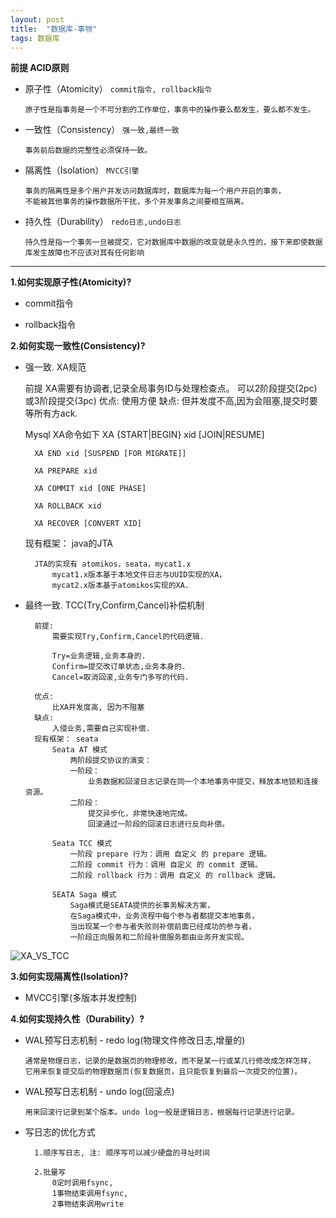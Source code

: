 ```yaml
---
layout: post
title:  "数据库-事物"
tags: 数据库
---
```


**前提 ACID原则**

- 原子性（Atomicity） `commit指令, rollback指令`

      原子性是指事务是一个不可分割的工作单位，事务中的操作要么都发生，要么都不发生。

- 一致性（Consistency） `强一致,最终一致`

      事务前后数据的完整性必须保持一致。

- 隔离性（Isolation） `MVCC引擎`

      事务的隔离性是多个用户并发访问数据库时，数据库为每一个用户开启的事务，
      不能被其他事务的操作数据所干扰，多个并发事务之间要相互隔离。

- 持久性（Durability） `redo日志,undo日志`

      持久性是指一个事务一旦被提交，它对数据库中数据的改变就是永久性的，接下来即使数据库发生故障也不应该对其有任何影响

 --- 
 
**1.如何实现原子性(Atomicity)?**

- commit指令
  
- rollback指令


**2.如何实现一致性(Consistency)?** 

- 强一致. XA规范
  
  
    前提
        XA需要有协调者,记录全局事务ID与处理检查点。
        可以2阶段提交(2pc)或3阶段提交(3pc)
    优点: 
        使用方便
    缺点: 
        但并发度不高,因为会阻塞,提交时要等所有方ack.
    
    Mysql XA命令如下
        XA {START|BEGIN} xid [JOIN|RESUME]
        
        XA END xid [SUSPEND [FOR MIGRATE]]
        
        XA PREPARE xid
        
        XA COMMIT xid [ONE PHASE]
        
        XA ROLLBACK xid
        
        XA RECOVER [CONVERT XID]
    
    
    现有框架：
        java的JTA
        
        JTA的实现有 atomikos，seata，mycat1.x 
            mycat1.x版本基于本地文件日志与UUID实现的XA，
            mycat2.x版本基于atomikos实现的XA.
    
    

- 最终一致. TCC(Try,Confirm,Cancel)补偿机制


        前提:
            需要实现Try,Confirm,Cancel的代码逻辑.
            
            Try=业务逻辑,业务本身的.
            Confirm=提交改订单状态,业务本身的.
            Cancel=取消回滚,业务专门多写的代码.
        
        优点: 
            比XA并发度高, 因为不阻塞
        缺点: 
            入侵业务,需要自己实现补偿.
        现有框架： seata
            Seata AT 模式
                两阶段提交协议的演变：
                一阶段：
                    业务数据和回滚日志记录在同一个本地事务中提交，释放本地锁和连接资源。
                二阶段：
                    提交异步化，非常快速地完成。
                    回滚通过一阶段的回滚日志进行反向补偿。
                
            Seata TCC 模式
                一阶段 prepare 行为：调用 自定义 的 prepare 逻辑。
                二阶段 commit 行为：调用 自定义 的 commit 逻辑。
                二阶段 rollback 行为：调用 自定义 的 rollback 逻辑。
            
            SEATA Saga 模式
                Saga模式是SEATA提供的长事务解决方案，
                在Saga模式中，业务流程中每个参与者都提交本地事务，
                当出现某一个参与者失败则补偿前面已经成功的参与者，
                一阶段正向服务和二阶段补偿服务都由业务开发实现。

![XA_VS_TCC](../../../images/postimg/xa_vs_tcc.png)


**3.如何实现隔离性(Isolation)?** 

- MVCC引擎(多版本并发控制)
  

**4.如何实现持久性（Durability）?** 

- WAL预写日志机制 - redo log(物理文件修改日志,增量的)
    
      通常是物理日志，记录的是数据页的物理修改，而不是某一行或某几行修改成怎样怎样，
      它用来恢复提交后的物理数据页(恢复数据页，且只能恢复到最后一次提交的位置)。

- WAL预写日志机制 - undo log(回滚点)

      用来回滚行记录到某个版本。undo log一般是逻辑日志，根据每行记录进行记录。


- 写日志的优化方式

        1.顺序写日志, 注: 顺序写可以减少硬盘的寻址时间
        
        2.批量写
            0定时调用fsync, 
            1事物结束调用fsync, 
            2事物结束调用write
    
